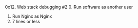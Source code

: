 0x12. Web stack debugging #2
0. Run software as another user
1. Run Nginx as Nginx
2. 7 lines or less

